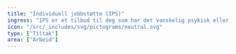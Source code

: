 ```yaml
---
title: "Individuell jobbstøtte (IPS)"
ingress: "IPS er et tilbud til deg som har det vanskelig psykisk eller har utfordringer med rus. Du ønsker hjelp til å komme i jobb og få støtte til å bli værende i jobben. "
icon: "/src/_includes/svg/pictograms/neutral.svg"
type: ["Tiltak"]
area: ["Arbeid"]
---
```

